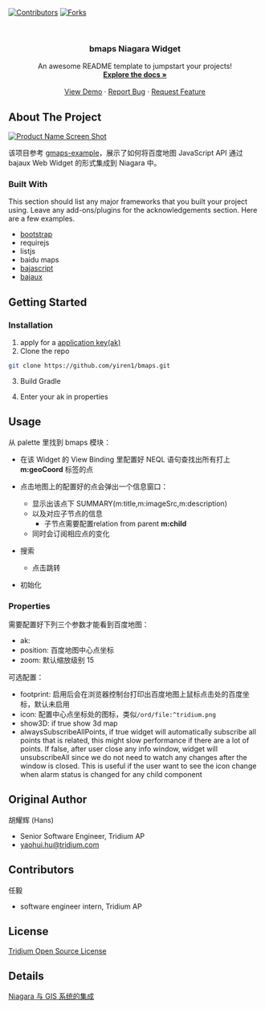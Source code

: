 [![Contributors][contributors-shield]][contributors-url]
[![Forks][forks-shield]][forks-url]

<!-- [![Stargazers][stars-shield]][stars-url]
[![Issues][issues-shield]][issues-url]
[![MIT License][license-shield]][license-url]
[![LinkedIn][linkedin-shield]][linkedin-url] -->

<!-- PROJECT LOGO -->
<br />
<p align="center">
  <!-- <a href="https://github.com/yiren1/bmaps">
    <img src="images/logo.png" alt="Logo" width="80" height="80">
  </a> -->

  <h3 align="center">bmaps Niagara Widget</h3>

  <p align="center">
    An awesome README template to jumpstart your projects!
    <br />
    <a href="https://github.com/yiren1/bmaps"><strong>Explore the docs »</strong></a>
    <br />
    <br />
    <a href="https://github.com/YIREN1/bmaps/about-the-project">View Demo</a>
    ·
    <a href="https://github.com/yiren1/bmaps/issues">Report Bug</a>
    ·
    <a href="https://github.com/yiren1/bmaps/issues">Request Feature</a>
  </p>
</p>

## About The Project

[![Product Name Screen Shot][product-screenshot]]()

该项目参考 [gmaps-example](https://github.com/tridium/gmaps-example)，展示了如何将百度地图 JavaScript API 通过 bajaux Web Widget 的形式集成到 Niagara 中。

### Built With

This section should list any major frameworks that you built your project using. Leave any add-ons/plugins for the acknowledgements section. Here are a few examples.

- [bootstrap](https://getbootstrap.com)
- requirejs
- listjs
- baidu maps
- [bajascript](https://jquery.com)
- [bajaux](https://laravel.com)

<!-- GETTING STARTED -->

## Getting Started

### Installation

1. apply for a [application key(ak)](http://lbsyun.baidu.com/apiconsole/key?application=key)
2. Clone the repo

```sh
git clone https://github.com/yiren1/bmaps.git
```

3. Build Gradle

4. Enter your ak in properties

## Usage

从 palette 里找到 bmaps 模块：

- 在该 Widget 的 View Binding 里配置好 NEQL 语句查找出所有打上 **m:geoCoord** 标签的点

- 点击地图上的配置好的点会弹出一个信息窗口：
  - 显示出该点下 SUMMARY(m:title,m:imageSrc,m:description)
  - 以及对应子节点的信息
    - 子节点需要配置relation from parent **m:child**
  - 同时会订阅相应点的变化
- 搜索
  - 点击跳转
- 初始化

### Properties

需要配置好下列三个参数才能看到百度地图：

- ak:
- position: 百度地图中心点坐标
- zoom: 默认缩放级别 15

可选配置：

- footprint: 启用后会在浏览器控制台打印出百度地图上鼠标点击处的百度坐标，默认未启用
- icon: 配置中心点坐标处的图标，类似`/ord/file:^tridium.png`
- show3D: if true show 3d map
- alwaysSubscribeAllPoints, if true widget will automatically subscribe all points that is related,
  this might slow performance if there are a lot of points. If false, after user close any info window, widget will unsubscribeAll since we do not need to watch any changes after the window is closed. This is useful if the user want to see the icon change when alarm status is changed for any child component

## Original Author

胡耀辉 (Hans)

- Senior Software Engineer, Tridium AP
- [yaohui.hu@tridium.com](mailto:yaohui.hu@tridium.com)

## Contributors

任毅

- software engineer intern, Tridium AP

## License

[Tridium Open Source License](LICENSE)

## Details

[Niagara 与 GIS 系统的集成](Integrate-Niagara-with-GIS.pdf)

<!-- MARKDOWN LINKS & IMAGES -->
<!-- https://www.markdownguide.org/basic-syntax/#reference-style-links -->

[contributors-shield]: https://img.shields.io/github/contributors/yiren1/bmaps.svg?style=flat-square
[contributors-url]: https://github.com/yiren1/bmaps/graphs/contributors
[forks-shield]: https://img.shields.io/github/forks/yiren1/bmaps.svg?style=flat-square
[forks-url]: https://github.com/yiren1/bmaps/graphs/forks

<!-- [stars-shield]:
[stars-url]:
[issues-shield]:
[issues-url]:
[license-shield]:
[license-url]:
[linkedin-url]:  -->

[product-screenshot]: images/demo.gif
